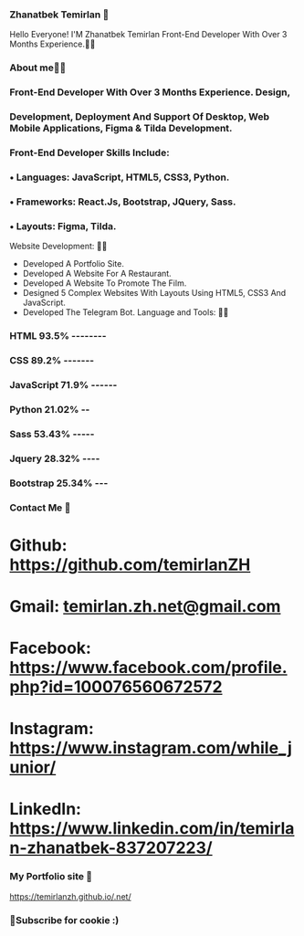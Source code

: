 ### Zhanatbek Temirlan 👋
Hello Everyone! I'M Zhanatbek Temirlan Front-End Developer With Over 3 Months Experience.👨‍💻
### About me👨‍💻
### Front-End Developer With Over 3 Months Experience. Design, 
### Development, Deployment And Support Of Desktop, Web Mobile Applications, Figma & Tilda Development.
### Front-End Developer Skills Include:
### • Languages: JavaScript, HTML5, CSS3, Python.
### • Frameworks: React.Js, Bootstrap, JQuery, Sass.
### • Layouts: Figma, Tilda.
Website Development: 👨‍🎓
- Developed A Portfolio Site.
- Developed A Website For A Restaurant.
- Developed A Website To Promote The Film.
- Designed 5 Complex Websites With Layouts Using
HTML5, CSS3 And JavaScript.
- Developed The Telegram Bot.
Language and Tools: 👨‍🎓
### HTML 93.5% --------
### CSS 89.2% -------
### JavaScript 71.9% ------
### Python 21.02% --
### Sass 53.43% -----
### Jquery 28.32% ----
### Bootstrap 25.34% ---

### Contact Me 👀
# Github: https://github.com/temirlanZH
# Gmail: temirlan.zh.net@gmail.com
# Facebook: https://www.facebook.com/profile.php?id=100076560672572
# Instagram: https://www.instagram.com/while_junior/
# LinkedIn: https://www.linkedin.com/in/temirlan-zhanatbek-837207223/

### My Portfolio site 👾
https://temirlanzh.github.io/.net/ 
### 🍪Subscribe for cookie :)
